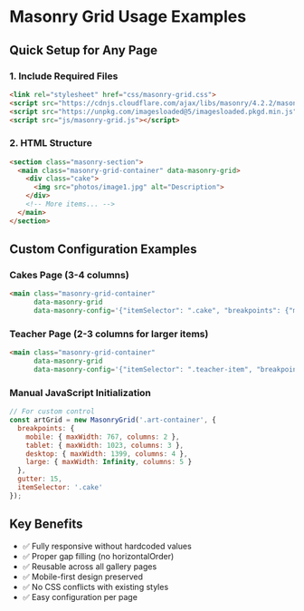 # Masonry Grid Usage Examples

## Quick Setup for Any Page

### 1. Include Required Files
```html
<link rel="stylesheet" href="css/masonry-grid.css">
<script src="https://cdnjs.cloudflare.com/ajax/libs/masonry/4.2.2/masonry.pkgd.min.js"></script>
<script src="https://unpkg.com/imagesloaded@5/imagesloaded.pkgd.min.js"></script>
<script src="js/masonry-grid.js"></script>
```

### 2. HTML Structure
```html
<section class="masonry-section">
  <main class="masonry-grid-container" data-masonry-grid>
    <div class="cake">
      <img src="photos/image1.jpg" alt="Description">
    </div>
    <!-- More items... -->
  </main>
</section>
```

## Custom Configuration Examples

### Cakes Page (3-4 columns)
```html
<main class="masonry-grid-container" 
      data-masonry-grid 
      data-masonry-config='{"itemSelector": ".cake", "breakpoints": {"mobile": {"maxWidth": 767, "columns": 2}, "tablet": {"maxWidth": 1023, "columns": 3}, "desktop": {"maxWidth": Infinity, "columns": 4}}}'>
```

### Teacher Page (2-3 columns for larger items)
```html
<main class="masonry-grid-container" 
      data-masonry-grid 
      data-masonry-config='{"itemSelector": ".teacher-item", "breakpoints": {"mobile": {"maxWidth": 767, "columns": 1}, "tablet": {"maxWidth": 1023, "columns": 2}, "desktop": {"maxWidth": Infinity, "columns": 3}}}'>
```

### Manual JavaScript Initialization
```javascript
// For custom control
const artGrid = new MasonryGrid('.art-container', {
  breakpoints: {
    mobile: { maxWidth: 767, columns: 2 },
    tablet: { maxWidth: 1023, columns: 3 },
    desktop: { maxWidth: 1399, columns: 4 },
    large: { maxWidth: Infinity, columns: 5 }
  },
  gutter: 15,
  itemSelector: '.cake'
});
```

## Key Benefits
- ✅ Fully responsive without hardcoded values
- ✅ Proper gap filling (no horizontalOrder)
- ✅ Reusable across all gallery pages
- ✅ Mobile-first design preserved
- ✅ No CSS conflicts with existing styles
- ✅ Easy configuration per page